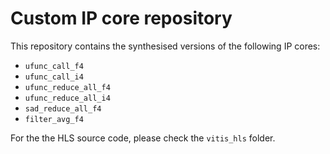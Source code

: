 # Custom IP core repository

This repository contains the synthesised versions of the following IP cores:

- `ufunc_call_f4`
- `ufunc_call_i4`
- `ufunc_reduce_all_f4`
- `ufunc_reduce_all_i4`
- `sad_reduce_all_f4`
- `filter_avg_f4`

For the the HLS source code, please check the `vitis_hls` folder.